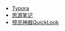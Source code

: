 - [Typora](src/mytool/Typora破解版2022.md)
- [思源笔记](src/mytool/思源笔记.md)
- [预览神器QuickLook](/src/mytool预览神器QuickLook.md)
